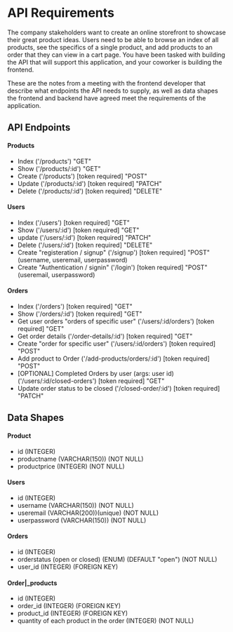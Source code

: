 # API Requirements
The company stakeholders want to create an online storefront to showcase their great product ideas. Users need to be able to browse an index of all products, see the specifics of a single product, and add products to an order that they can view in a cart page. You have been tasked with building the API that will support this application, and your coworker is building the frontend.

These are the notes from a meeting with the frontend developer that describe what endpoints the API needs to supply, as well as data shapes the frontend and backend have agreed meet the requirements of the application. 



## API Endpoints
#### Products
- Index     ('/products') "GET"
- Show      ('/products/:id') "GET"
- Create    ('/products') [token required] "POST"
- Update    ('/products/:id') [token required] "PATCH"
- Delete    ('/products/:id') [token required] "DELETE"
<!-- - [OPTIONAL] Top 5 most popular products  -->

#### Users
- Index ('/users') [token required]  "GET"
- Show  ('/users/:id') [token required] "GET"
- update ('/users/:id') [token required] "PATCH"
- Delete ('/users/:id') [token required] "DELETE"
- Create "registeration  / signup" ('/signup') [token required] "POST" (username, useremail, userpassword)
- Create "Authentication / signin" ('/login') [token required] "POST"  (useremail, userpassword)

#### Orders
- Index ('/orders') [token required] "GET"
- Show ('/orders/:id') [token required] "GET"
- Get user orders  "orders of specific user"  ('/users/:id/orders') [token required] "GET"
- Get order details ('/order-details/:id') [token required] "GET"
- Create "order for specific user"  ('/users/:id/orders') [token required] "POST"
- Add product to Order ('/add-products/orders/:id') [token required] "POST"
- [OPTIONAL] Completed Orders by user (args: user id) ('/users/:id/closed-orders') [token required] "GET"
- Update order status to be closed ('/closed-order/:id') [token required] "PATCH"



## Data Shapes
#### Product
- id    (INTEGER)
- productname  (VARCHAR(150)) (NOT NULL)
- productprice (INTEGER) (NOT NULL)

#### Users
- id (INTEGER)
- username (VARCHAR(150)) (NOT NULL)
- useremail (VARCHAR(200))(unique) (NOT NULL)
- userpassword (VARCHAR(150)) (NOT NULL)

#### Orders
- id (INTEGER)
- orderstatus (open or closed) (ENUM) (DEFAULT "open") (NOT NULL)
- user_id (INTEGER) (FOREIGN KEY)

#### Order|_products
- id (INTEGER)
- order_id (INTEGER) (FOREIGN KEY)
- product_id (INTEGER) (FOREIGN KEY)
- quantity of each product in the order (INTEGER) (NOT NULL)



